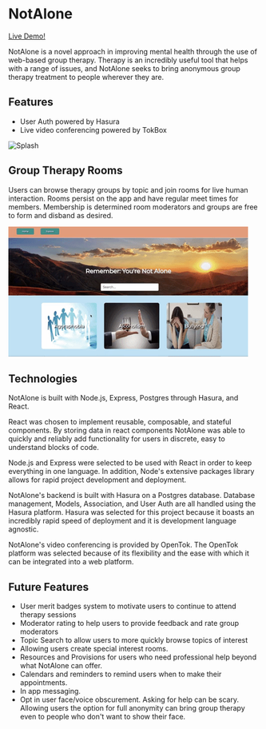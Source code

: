 # NotAlone
[Live Demo!](https://ui.acridly34.hasura-app.io/#/)

NotAlone is a novel approach in improving mental health through the use of web-based group therapy. Therapy is an incredibly useful tool that helps with a range of issues, and NotAlone seeks to bring anonymous group therapy treatment to people wherever they are.

## Features
+ User Auth powered by Hasura
+ Live video conferencing powered by TokBox

![Splash](microservices/ui/app/src/images/splash.png)

## Group Therapy Rooms  
Users can browse therapy groups by topic and join rooms for live human interaction. Rooms persist on the app and have regular meet times for members. Membership is determined room moderators and groups are free to form and disband as desired.

![Room](microservices/ui/app/src/images/giphy.gif)

## Technologies
NotAlone is built with Node.js, Express, Postgres through Hasura, and React.

React was chosen to implement reusable, composable, and stateful components. By storing  data in react components NotAlone was able to quickly and reliably add functionality for users in discrete, easy to understand blocks of code.

Node.js and Express were selected to be used with React in order to keep everything in one language. In addition, Node's extensive packages library allows for rapid project development and deployment.

NotAlone's backend is built with Hasura on a Postgres database. Database management, Models, Association, and User Auth are all handled using the Hasura platform. Hasura was selected for this project because it boasts an incredibly rapid speed of deployment and it is development language agnostic.

NotAlone's video conferencing is provided by OpenTok. The OpenTok platform was selected because of its flexibility and the ease with which it can be integrated into a web platform.


## Future Features
+ User merit badges system to motivate users to continue to attend therapy sessions
+ Moderator rating to help users to provide feedback and rate group moderators
+ Topic Search to allow users to more quickly browse topics of interest
+ Allowing users create special interest rooms.
+ Resources and Provisions for users who need professional help beyond what NotAlone can offer.
+ Calendars and reminders to remind users when to make their appointments.
+ In app messaging.
+ Opt in user face/voice obscurement. Asking for help can be scary. Allowing users the option for full anonymity can bring group therapy even to people who don't want to show their face.

